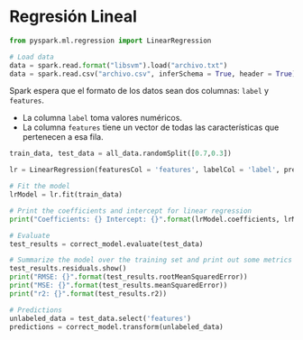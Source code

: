 # Regresión Lineal

```py
from pyspark.ml.regression import LinearRegression

# Load data
data = spark.read.format("libsvm").load("archivo.txt")
data = spark.read.csv("archivo.csv", inferSchema = True, header = True)
```

Spark espera que el formato de los datos sean dos columnas: `label` y `features`.

- La columna `label` toma valores numéricos.
- La columna `features` tiene un vector de todas las características que pertenecen a esa fila.

```py
train_data, test_data = all_data.randomSplit([0.7,0.3])

lr = LinearRegression(featuresCol = 'features', labelCol = 'label', predictionCol = 'prediction') # default values

# Fit the model
lrModel = lr.fit(train_data)

# Print the coefficients and intercept for linear regression
print("Coefficients: {} Intercept: {}".format(lrModel.coefficients, lrModel.intercept))

# Evaluate
test_results = correct_model.evaluate(test_data)

# Summarize the model over the training set and print out some metrics
test_results.residuals.show()
print("RMSE: {}".format(test_results.rootMeanSquaredError))
print("MSE: {}".format(test_results.meanSquaredError))
print("r2: {}".format(test_results.r2))

# Predictions
unlabeled_data = test_data.select('features')
predictions = correct_model.transform(unlabeled_data)
```
